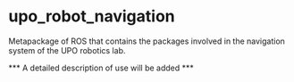 # upo_robot_navigation
Metapackage of ROS that contains the packages involved in the navigation system of the UPO robotics lab.


*** A detailed description of use will be added ***
